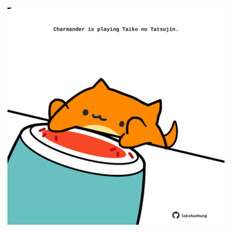 <!-- built at 05/01/2024, 19:00:43 UTC -->
<p align="center">
  <img width="500" height="500" src="./ReadmeImage.svg">
</p>
